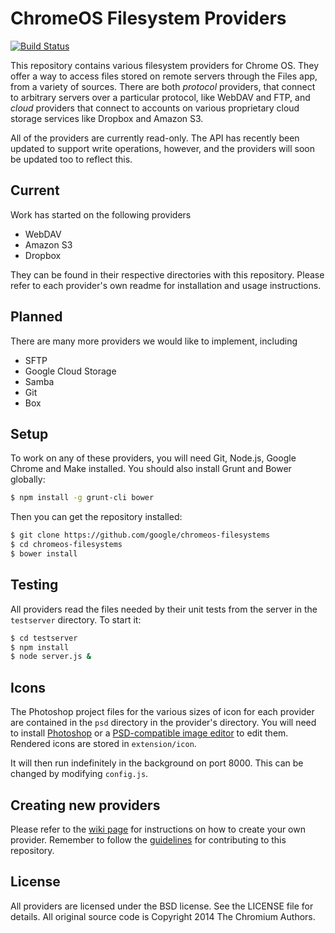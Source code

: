 # ChromeOS Filesystem Providers

[![Build Status][travis image]][travis]

This repository contains various filesystem providers for Chrome OS. They offer a way to access files stored on remote servers through the Files app, from a variety of sources. There are both *protocol* providers, that connect to arbitrary servers over a particular protocol, like WebDAV and FTP, and *cloud* providers that connect to accounts on various proprietary cloud storage services like Dropbox and Amazon S3.

All of the providers are currently read-only. The API has recently been updated to support write operations, however, and the providers will soon be updated too to reflect this.

## Current

Work has started on the following providers

- WebDAV
- Amazon S3
- Dropbox

They can be found in their respective directories with this repository. Please refer to each provider's own readme for installation and usage instructions.

## Planned

There are many more providers we would like to implement, including

- SFTP
- Google Cloud Storage
- Samba
- Git
- Box

## Setup

To work on any of these providers, you will need Git, Node.js, Google Chrome and Make installed. You should also install Grunt and Bower globally:

```bash
$ npm install -g grunt-cli bower
```

Then you can get the repository installed:

```bash
$ git clone https://github.com/google/chromeos-filesystems
$ cd chromeos-filesystems
$ bower install
```

## Testing

All providers read the files needed by their unit tests from the server in the `testserver` directory. To start it:

```bash
$ cd testserver
$ npm install
$ node server.js &
```

## Icons

The Photoshop project files for the various sizes of icon for each provider are contained in the `psd` directory in the provider's directory. You will need to install [Photoshop][] or a [PSD-compatible image editor][psdeditor] to edit them. Rendered icons are stored in `extension/icon`.

It will then run indefinitely in the background on port 8000. This can be changed by modifying `config.js`.

## Creating new providers

Please refer to the [wiki page][create-provider] for instructions on how to create your own provider. Remember to follow the [guidelines](CONTRIBUTING.md) for contributing to this repository.

## License

All providers are licensed under the BSD license. See the LICENSE file for details.
All original source code is Copyright 2014 The Chromium Authors.

[travis image]: https://travis-ci.org/google/chromeos-filesystems.svg?branch=master
[travis]: https://travis-ci.org/google/chromeos-filesystems
[photoshop]: http://www.photoshop.com/
[psdeditor]: http://www.makeuseof.com/tag/the-best-ways-to-open-a-psd-file-without-photoshop/
[create-provider]: https://github.com/google/chromeos-filesystems/wiki/Creating-a-new-provider
